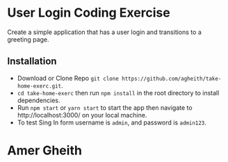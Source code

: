 # User Login Coding Exercise
Create a simple application that has a user login and transitions to a greeting page.

## Installation
* Download or Clone Repo `git clone https://github.com/agheith/take-home-exerc.git`.
* `cd take-home-exerc` then run `npm install` in the root directory to install dependencies.
* Run `npm start` or `yarn start` to start the app then navigate to http://localhost:3000/ on your local machine.
* To test Sing In form username is `admin`, and password is `admin123`.

#  Amer Gheith
